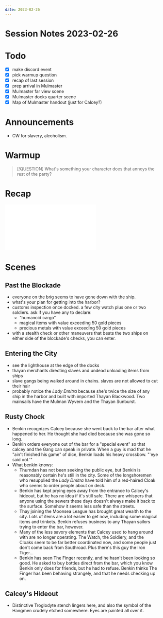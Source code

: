 ```yaml
---
date: 2023-02-26
---
```

# Session Notes 2023-02-26
# Todo
- [x] make discord event
- [x] pick warmup question
- [x] recap of last session
- [x] prep arrival in Mulmaster
- [x] Mulmaster far view scene
- [x] Mulmaster docks quarter scene
- [x] Map of Mulmaster handout (just for Calcey?)
# Announcements
- CW for slavery, alcoholism.
# Warmup
> [!QUESTION] What's something your character does that annoys the rest of the party?
# Recap
![a3e42](../logbook/act-iii/a3e42.md)
# Scenes
## Past the Blockade
- everyone on the brig seems to have gone down with the ship.
- what's your plan for getting into the harbor?
- customs inspection once docked. a few city watch plus one or two soldiers. ask if you have any to declare:
	- "humanoid cargo"
	- magical items with value exceeding 50 gold pieces
	- precious metals with value exceeding 50 gold pieces
- with a stealth check or other maneuvers that beats the two ships on either side of the blockade's checks, you can enter.
## Entering the City
- see the lighthouse at the edge of the docks
- thayan merchants directing slaves and undead unloading items from ships
- slave gangs being walked around in chains. slaves are not allowed to cut their hair
- probably notice the _Lady Dmitra_ because she's twice the size of any ship in the harbor and built with imported Thayan Blackwood. Two mainsails have the Mulman Wyvern and the Thayan Sunburst.
## Rusty Chock
- Benkin recognizes Calcey because she went back to the bar after what happened to her. He thought she had died because she was gone so long.
- Benkin orders everyone out of the bar for a "special event" so that calcey and the Gang can speak in private. When a guy is mad that he "ain't finished his game" of dice, Benkin loads his heavy crossbow. "'eye said oot.'"
- What benkin knows:
	- Thurndan has not been seeking the public eye, but Benkin is reasonably certain he's still in the city. Some of the longshoremen who resupplied the _Lady Dmitra_ have told him of a red-haired Cloak who seems to order people about on deck.
	- Benkin has kept prying eyes away from the entrance to Calcey's hideout, but he has no idea if it's still safe. There are whispers that anyone using the sewers these days doesn't always make it back to the surface. Somehow it seems less safe than the streets.
	- Thay joining the Moonsea League has brought great wealth to the city. Lots of items are a lot easier to get now, including some magical items and trinkets. Benkin refuses business to any Thayan sailors trying to enter the bar, however.
	- Many of the less savory elements that Calcey used to hang around with are no longer operating. The Watch, the Soldiery, and the Cloaks seem to be far better coordinated now, and some people just don't come back from Southroad. Plus there's this guy the Iron Tiger...
	- Benkin has seen The Finger recently, and he hasn't been looking so good. He asked to buy bottles direct from the bar, which you know Benkin only does for friends, but he had to refuse. Benkin thinks The Finger has been behaving strangely, and that he needs checking up on. 
## Calcey's Hideout
- Distinctive Troglodyte stench lingers here, and also the symbol of the Hangmen crudely etched somewhere. Eyes are painted all over it.